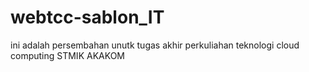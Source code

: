 # webtcc-sablon_IT
ini adalah persembahan unutk tugas akhir perkuliahan teknologi cloud computing
STMIK AKAKOM

